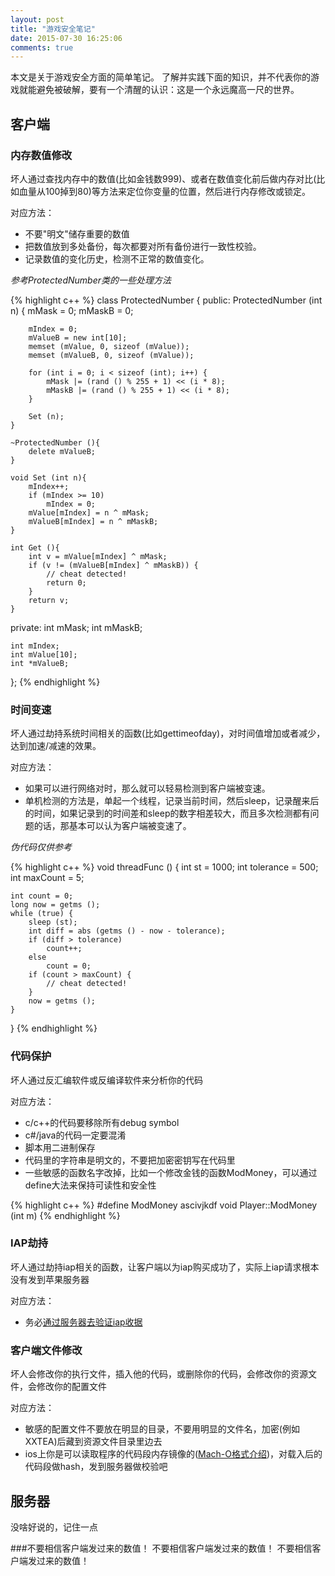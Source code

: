 ```yaml
---
layout: post
title: "游戏安全笔记"
date: 2015-07-30 16:25:06
comments: true
---
```



本文是关于游戏安全方面的简单笔记。
了解并实践下面的知识，并不代表你的游戏就能避免被破解，要有一个清醒的认识：这是一个永远魔高一尺的世界。

## 客户端

### 内存数值修改

坏人通过查找内存中的数值(比如金钱数999)、或者在数值变化前后做内存对比(比如血量从100掉到80)等方法来定位你变量的位置，然后进行内存修改或锁定。

对应方法：

* 不要"明文"储存重要的数值
* 把数值放到多处备份，每次都要对所有备份进行一致性校验。
* 记录数值的变化历史，检测不正常的数值变化。

*参考ProtectedNumber类的一些处理方法*

{% highlight c++ %}
class ProtectedNumber {
public:
	ProtectedNumber (int n) {
		mMask = 0;
		mMaskB = 0;
		
		mIndex = 0;
		mValueB = new int[10];
		memset (mValue, 0, sizeof (mValue));
		memset (mValueB, 0, sizeof (mValue));

		for (int i = 0; i < sizeof (int); i++) {
			mMask |= (rand () % 255 + 1) << (i * 8);
			mMaskB |= (rand () % 255 + 1) << (i * 8);
		}

		Set (n);
	}

	~ProtectedNumber (){
		delete mValueB;
	}

	void Set (int n){
		mIndex++;
		if (mIndex >= 10)
			mIndex = 0;
		mValue[mIndex] = n ^ mMask;
		mValueB[mIndex] = n ^ mMaskB;
	}

	int Get (){
		int v = mValue[mIndex] ^ mMask;
		if (v != (mValueB[mIndex] ^ mMaskB)) {
			// cheat detected!
			return 0;
		}
		return v;
	}

private:
	int mMask;
	int mMaskB;

	int mIndex;
	int mValue[10];
	int *mValueB;
};
{% endhighlight %}

### 时间变速
坏人通过劫持系统时间相关的函数(比如gettimeofday)，对时间值增加或者减少，达到加速/减速的效果。

对应方法：

* 如果可以进行网络对时，那么就可以轻易检测到客户端被变速。
* 单机检测的方法是，单起一个线程，记录当前时间，然后sleep，记录醒来后的时间，如果记录到的时间差和sleep的数字相差较大，而且多次检测都有问题的话，那基本可以认为客户端被变速了。

*伪代码仅供参考*

{% highlight c++ %}
void threadFunc () {
	int st = 1000;
	int tolerance = 500;
	int maxCount = 5;

	int count = 0;
	long now = getms ();
	while (true) {
		sleep (st);
		int diff = abs (getms () - now - tolerance);
		if (diff > tolerance)
			count++;
		else
			count = 0;
		if (count > maxCount) {
			// cheat detected!
		}
		now = getms ();
	}
}
{% endhighlight %}

### 代码保护

坏人通过反汇编软件或反编译软件来分析你的代码

对应方法：

* c/c++的代码要移除所有debug symbol
* c#/java的代码一定要混淆
* 脚本用二进制保存
* 代码里的字符串是明文的，不要把加密密钥写在代码里
* 一些敏感的函数名字改掉，比如一个修改金钱的函数ModMoney，可以通过define大法来保持可读性和安全性

{% highlight c++ %}
#define ModMoney ascivjkdf
void Player::ModMoney (int m)
{% endhighlight %}

### IAP劫持

坏人通过劫持iap相关的函数，让客户端以为iap购买成功了，实际上iap请求根本没有发到苹果服务器

对应方法：

* 务必[通过服务器去验证iap收据](https://developer.apple.com/library/ios/releasenotes/General/ValidateAppStoreReceipt/Chapters/ValidateRemotely.html#//apple_ref/doc/uid/TP40010573-CH104-SW1)

### 客户端文件修改

坏人会修改你的执行文件，插入他的代码，或删除你的代码，会修改你的资源文件，会修改你的配置文件

对应方法：

* 敏感的配置文件不要放在明显的目录，不要用明显的文件名，加密(例如XXTEA)后藏到资源文件目录里边去
* ios上你是可以读取程序的代码段内存镜像的([Mach-O格式介绍](https://developer.apple.com/library/mac/documentation/DeveloperTools/Conceptual/MachORuntime/Reference/reference.html))，对载入后的代码段做hash，发到服务器做校验吧


## 服务器

没啥好说的，记住一点

###不要相信客户端发过来的数值！ 不要相信客户端发过来的数值！ 不要相信客户端发过来的数值！
